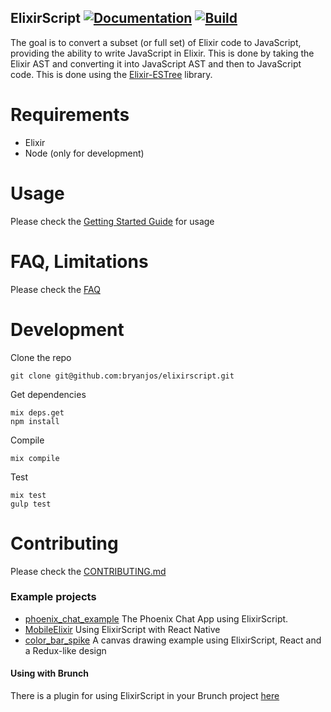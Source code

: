 ## ElixirScript [![Documentation](https://img.shields.io/badge/docs-hexpm-blue.svg)](http://hexdocs.pm/elixir_script/) [![Build](https://travis-ci.org/bryanjos/elixirscript.svg?branch=master)](https://travis-ci.org/bryanjos/elixirscript)

The goal is to convert a subset (or full set) of Elixir code to JavaScript, providing the ability to write JavaScript in Elixir. This is done by taking the Elixir AST and converting it into JavaScript AST and then to JavaScript code. This is done using the [Elixir-ESTree](https://github.com/bryanjos/elixir-estree) library.

Requirements
===========
* Elixir
* Node (only for development)

Usage
========

Please check the [Getting Started Guide](GettingStarted.md) for usage


FAQ, Limitations
========

Please check the [FAQ](FAQ.md)


Development
===========

Clone the repo

    git clone git@github.com:bryanjos/elixirscript.git

Get dependencies

    mix deps.get
    npm install

Compile

    mix compile

Test

    mix test
    gulp test


Contributing
========

Please check the [CONTRIBUTING.md](CONTRIBUTING.md)


### Example projects
* [phoenix_chat_example](https://github.com/bryanjos/phoenix_chat_example) The Phoenix Chat App using ElixirScript.
* [MobileElixir](https://github.com/bryanjos/MobileElixir) Using ElixirScript with React Native
* [color_bar_spike](https://github.com/bryanjos/color_bar_spike) A canvas drawing example using ElixirScript, React and a Redux-like design

#### Using with Brunch
There is a plugin for using ElixirScript in your Brunch project
[here](https://www.npmjs.com/package/elixirscript-brunch)
